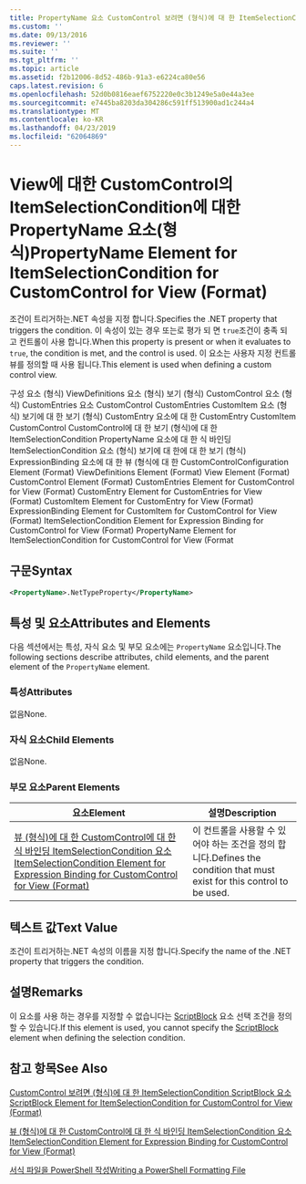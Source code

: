 ```yaml
---
title: PropertyName 요소 CustomControl 보려면 (형식)에 대 한 ItemSelectionCondition | Microsoft Docs
ms.custom: ''
ms.date: 09/13/2016
ms.reviewer: ''
ms.suite: ''
ms.tgt_pltfrm: ''
ms.topic: article
ms.assetid: f2b12006-8d52-486b-91a3-e6224ca80e56
caps.latest.revision: 6
ms.openlocfilehash: 52d0b0816eaef6752220e0c3b1249e5a0e44a3ee
ms.sourcegitcommit: e7445ba8203da304286c591ff513900ad1c244a4
ms.translationtype: MT
ms.contentlocale: ko-KR
ms.lasthandoff: 04/23/2019
ms.locfileid: "62064869"
---
```

# <a name="propertyname-element-for-itemselectioncondition-for-customcontrol-for-view-format"></a><span data-ttu-id="d72fc-102">View에 대한 CustomControl의 ItemSelectionCondition에 대한 PropertyName 요소(형식)</span><span class="sxs-lookup"><span data-stu-id="d72fc-102">PropertyName Element for ItemSelectionCondition for CustomControl for View (Format)</span></span>

<span data-ttu-id="d72fc-103">조건이 트리거하는.NET 속성을 지정 합니다.</span><span class="sxs-lookup"><span data-stu-id="d72fc-103">Specifies the .NET property that triggers the condition.</span></span> <span data-ttu-id="d72fc-104">이 속성이 있는 경우 또는로 평가 되 면 `true`조건이 충족 되 고 컨트롤이 사용 합니다.</span><span class="sxs-lookup"><span data-stu-id="d72fc-104">When this property is present or when it evaluates to `true`, the condition is met, and the control is used.</span></span> <span data-ttu-id="d72fc-105">이 요소는 사용자 지정 컨트롤 뷰를 정의할 때 사용 됩니다.</span><span class="sxs-lookup"><span data-stu-id="d72fc-105">This element is used when defining a custom control view.</span></span>

<span data-ttu-id="d72fc-106">구성 요소 (형식) ViewDefinitions 요소 (형식) 보기 (형식) CustomControl 요소 (형식) CustomEntries 요소 CustomControl CustomEntries CustomItem 요소 (형식) 보기에 대 한 보기 (형식) CustomEntry 요소에 대 한 CustomEntry CustomItem CustomControl CustomControl에 대 한 보기 (형식)에 대 한 ItemSelectionCondition PropertyName 요소에 대 한 식 바인딩 ItemSelectionCondition 요소 (형식) 보기에 대 한에 대 한 보기 (형식) ExpressionBinding 요소에 대 한 뷰 (형식에 대 한 CustomControl</span><span class="sxs-lookup"><span data-stu-id="d72fc-106">Configuration Element (Format) ViewDefinitions Element (Format) View Element (Format) CustomControl Element (Format) CustomEntries Element for CustomControl for View (Format) CustomEntry Element for CustomEntries for View (Format) CustomItem Element for CustomEntry for View (Format) ExpressionBinding Element for CustomItem for CustomControl for View (Format) ItemSelectionCondition Element for Expression Binding for CustomControl for View (Format) PropertyName Element for ItemSelectionCondition for CustomControl for View (Format</span></span>

## <a name="syntax"></a><span data-ttu-id="d72fc-107">구문</span><span class="sxs-lookup"><span data-stu-id="d72fc-107">Syntax</span></span>

```xml
<PropertyName>.NetTypeProperty</PropertyName>
```

## <a name="attributes-and-elements"></a><span data-ttu-id="d72fc-108">특성 및 요소</span><span class="sxs-lookup"><span data-stu-id="d72fc-108">Attributes and Elements</span></span>

<span data-ttu-id="d72fc-109">다음 섹션에서는 특성, 자식 요소 및 부모 요소에는 `PropertyName` 요소입니다.</span><span class="sxs-lookup"><span data-stu-id="d72fc-109">The following sections describe attributes, child elements, and the parent element of the `PropertyName` element.</span></span>

### <a name="attributes"></a><span data-ttu-id="d72fc-110">특성</span><span class="sxs-lookup"><span data-stu-id="d72fc-110">Attributes</span></span>

<span data-ttu-id="d72fc-111">없음</span><span class="sxs-lookup"><span data-stu-id="d72fc-111">None.</span></span>

### <a name="child-elements"></a><span data-ttu-id="d72fc-112">자식 요소</span><span class="sxs-lookup"><span data-stu-id="d72fc-112">Child Elements</span></span>

<span data-ttu-id="d72fc-113">없음</span><span class="sxs-lookup"><span data-stu-id="d72fc-113">None.</span></span>

### <a name="parent-elements"></a><span data-ttu-id="d72fc-114">부모 요소</span><span class="sxs-lookup"><span data-stu-id="d72fc-114">Parent Elements</span></span>

|<span data-ttu-id="d72fc-115">요소</span><span class="sxs-lookup"><span data-stu-id="d72fc-115">Element</span></span>|<span data-ttu-id="d72fc-116">설명</span><span class="sxs-lookup"><span data-stu-id="d72fc-116">Description</span></span>|
|-------------|-----------------|
|[<span data-ttu-id="d72fc-117">뷰 (형식)에 대 한 CustomControl에 대 한 식 바인딩 ItemSelectionCondition 요소</span><span class="sxs-lookup"><span data-stu-id="d72fc-117">ItemSelectionCondition Element for Expression Binding for CustomControl for View (Format)</span></span>](./itemselectioncondition-element-for-expressionbinding-for-customcontrol-format.md)|<span data-ttu-id="d72fc-118">이 컨트롤을 사용할 수 있어야 하는 조건을 정의 합니다.</span><span class="sxs-lookup"><span data-stu-id="d72fc-118">Defines the condition that must exist for this control to be used.</span></span>|

## <a name="text-value"></a><span data-ttu-id="d72fc-119">텍스트 값</span><span class="sxs-lookup"><span data-stu-id="d72fc-119">Text Value</span></span>

<span data-ttu-id="d72fc-120">조건이 트리거하는.NET 속성의 이름을 지정 합니다.</span><span class="sxs-lookup"><span data-stu-id="d72fc-120">Specify the name of the .NET property that triggers the condition.</span></span>

## <a name="remarks"></a><span data-ttu-id="d72fc-121">설명</span><span class="sxs-lookup"><span data-stu-id="d72fc-121">Remarks</span></span>

<span data-ttu-id="d72fc-122">이 요소를 사용 하는 경우를 지정할 수 없습니다는 [ScriptBlock](./scriptblock-element-for-itemselectioncondition-for-customcontrol-for-view-format.md) 요소 선택 조건을 정의할 수 있습니다.</span><span class="sxs-lookup"><span data-stu-id="d72fc-122">If this element is used, you cannot specify the [ScriptBlock](./scriptblock-element-for-itemselectioncondition-for-customcontrol-for-view-format.md) element when defining the selection condition.</span></span>

## <a name="see-also"></a><span data-ttu-id="d72fc-123">참고 항목</span><span class="sxs-lookup"><span data-stu-id="d72fc-123">See Also</span></span>

[<span data-ttu-id="d72fc-124">CustomControl 보려면 (형식)에 대 한 ItemSelectionCondition ScriptBlock 요소</span><span class="sxs-lookup"><span data-stu-id="d72fc-124">ScriptBlock Element for ItemSelectionCondition for CustomControl for View (Format)</span></span>](./scriptblock-element-for-itemselectioncondition-for-customcontrol-for-view-format.md)

[<span data-ttu-id="d72fc-125">뷰 (형식)에 대 한 CustomControl에 대 한 식 바인딩 ItemSelectionCondition 요소</span><span class="sxs-lookup"><span data-stu-id="d72fc-125">ItemSelectionCondition Element for Expression Binding for CustomControl for View (Format)</span></span>](./itemselectioncondition-element-for-expressionbinding-for-customcontrol-format.md)

[<span data-ttu-id="d72fc-126">서식 파일을 PowerShell 작성</span><span class="sxs-lookup"><span data-stu-id="d72fc-126">Writing a PowerShell Formatting File</span></span>](./writing-a-powershell-formatting-file.md)
